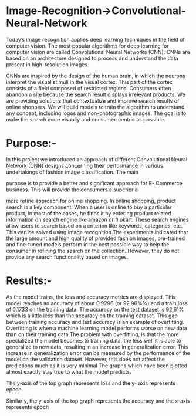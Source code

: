 # Image-Recognition->Convolutional-Neural-Network

Today’s image recognition applies deep learning techniques in the
field of computer vision. The most popular algorithms for deep
learning for computer vision are called Convolutional Neural
Networks (CNN). CNNs are based on an architecture designed to
process and understand the data present in high-resolution images.


CNNs are inspired by the design of the human brain, in which the
neurons interpret the visual stimuli in the visual cortex. This part of
the cortex consists of a field composed of restricted regions.
Consumers often abandon a site because the search result displays
irrelevant products. We are providing solutions that contextualize
and improve search results of online shoppers. We will build models
to train the algorithm to understand any concept, including logos and
non-photographic images.
The goal is to make the search more visually and consumer-centric as
possible.

# Purpose:-
In this project we introduced an approach of different Convolutional
Neural Network (CNN) designs concerning their performance in
various undertakings of fashion image classification. The main

purpose is to provide a better and significant approach for E-
Commerce business. This will provide the consumers a superior a

more refine approach for online shopping. In online shopping,
product search is a key component. When a user is online to buy a
particular product, in most of the cases, he finds it by entering
product related information on search engine like amazon or flipkart.
These search engines allow users to search based on a criterion like
keywords, categories, etc. This can be solved using image
recognition.The experiments indicated that the large amount and
high quality of provided fashion images, pre-trained and fine-tuned
models perform in the best possible way to help the consumer in
refining the search on the collection. However, they do not provide
any search functionality based on images.

# Results:-
As the model trains, the loss and accuracy metrics are
displayed. This model reaches an accuracy of about
0.9296 (or 92.96%%) and a train loss of 0.1733 on the
training data.
The accuracy on the test dataset is 92.61% which is a
little less than the accuracy on the training dataset.
This gap between training accuracy and test accuracy
is an example of overfitting. Overfitting is when a
machine learning model performs worse on new data
than on their training data.The problem with
overfitting, is that the more specialized the model
becomes to training data, the less well it is able to
generalize to new data, resulting in an increase in
generalization error. This increase in generalization
error can be measured by the performance of the
model on the validation dataset. However, this does
not affect the predictions much as it is very minimal
The graphs which have been plotted almost exactly
stay true to what the model predicts.

The y-axis of the top graph represents loss and the y-
axis represents epoch.

Similarly, the y-axis of the top graph represents the
accuracy and the x-axis represents epoch

